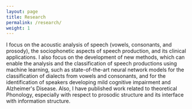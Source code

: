 ```yaml
---
layout: page
title: Research
permalink: /research/
weight: 1
---
```

I focus  on the acoustic  analysis of speech (vowels,  consonants, and
prosody),  the sociophonetic  aspects  of speech  production, and  its
clinical  applications.   I  also  focus on  the  development  of  new
methods,  which can  enable  the analysis  and  the classification  of
speech productions  using machine  learning, such  as state-of-the-art
neural network models  for the classification of  dialects from vowels
and consonants, and for the identification of speakers developing mild
cognitive impairment and Alzheimer's  Disease.  Also, I have published
work  related to  theoretical  Phonology, especially  with respect  to
prosodic structure and its interface with information structure.
